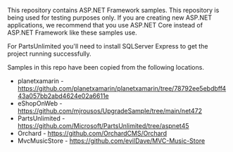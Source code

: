 This repository contains ASP.NET Framework samples. This repository is being used for testing purposes only.
If you are creating new ASP.NET applications, we recommend that you use ASP.NET Core instead of ASP.NET Framework like these samples use.

For PartsUnlimited you'll need to install SQLServer Express to get the project running successfully.

Samples in this repo have been copied from the following locations.
 - planetxamarin - https://github.com/planetxamarin/planetxamarin/tree/78792ee5ebdbff443a057bb2abd4624e02a6611e
 - eShopOnWeb - https://github.com/mjrousos/UpgradeSample/tree/main/net472
 - PartsUnlimited - https://github.com/Microsoft/PartsUnlimited/tree/aspnet45
 - Orchard - https://github.com/OrchardCMS/Orchard
 - MvcMusicStore - https://github.com/evilDave/MVC-Music-Store